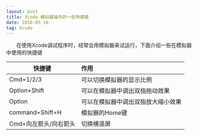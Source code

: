 ```yaml
---
layout: post
title: Xcode-模拟器操作的一些快捷键
date: 2016-05-18 
tag: Xcode
---
```


&#160; &#160; &#160; &#160;在使用Xcode调试程序时，经常会用模拟器来试运行，下面介绍一些在模拟器中使用的快捷键

| 快捷键        | 作用           | 
| ------------- |:-------------| 
| Cmd+1/2/3      | 可以切换模拟器的显示比例 | 
| Option+Shift     | 可以在模拟器中调出双指拖动效果|  
| Option |  可以在模拟器中调出双指放大缩小效果| 
|command+Shift+H    |   模拟器的Home键|
|Cmd+向左箭头/向右箭头  |     切换横竖屏|